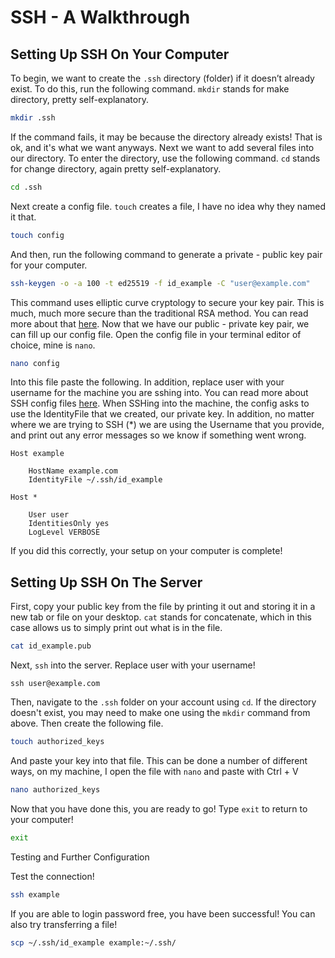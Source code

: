 # SSH - A Walkthrough

## Setting Up SSH On Your Computer

To begin, we want to create the `.ssh` directory (folder) if it doesn’t already exist. To do this, run the following command. 
`mkdir` stands for make directory, pretty self-explanatory.

```bash
mkdir .ssh
```

If the command fails, it may be because the directory already exists! That is ok, and it's what we want anyways. Next we want to add several 
files into our directory. To enter the directory, use the following command. `cd` stands for change directory, again pretty self-explanatory.

```bash
cd .ssh
```

Next create a config file. `touch` creates a file, I have no idea why they named it that.

```bash
touch config
```

And then, run the following command to generate a private - public key pair for your computer.

```bash
ssh-keygen -o -a 100 -t ed25519 -f id_example -C "user@example.com"
```

This command uses elliptic curve cryptology to secure your key pair. This is much, much more secure than the traditional RSA method. 
You can read more about that [here](https://www.netburner.com/learn/comparing-rsa-and-ecc-encryption/). Now that we have our 
public - private key pair, we can fill up our config file. Open the config file in your terminal editor of choice, mine is `nano`.

```bash
nano config
```

Into this file paste the following. In addition, replace user with your username for the machine you are sshing into. You can read more about 
SSH config files [here](https://linuxize.com/post/using-the-ssh-config-file/). When SSHing into the machine, the config asks to use the IdentityFile 
that we created, our private key. In addition, no matter where we are trying to SSH (*) we are using the Username that you provide, and print 
out any error messages so we know if something went wrong.

```
Host example

	HostName example.com
	IdentityFile ~/.ssh/id_example

Host *

	User user
	IdentitiesOnly yes
	LogLevel VERBOSE
```

If you did this correctly, your setup on your computer is complete! 


## Setting Up SSH On The Server

First, copy your public key from the file by printing it out and storing it in a new tab or file on your desktop. 
`cat` stands for concatenate, which in this case allows us to simply print out what is in the file.

```bash
cat id_example.pub
```

Next, `ssh` into the server. Replace user with your username!

```
ssh user@example.com
```

Then, navigate to the `.ssh` folder on your account using `cd`. If the directory doesn't exist, you may need to make one using the `mkdir` command from above.
Then create the following file.

```bash
touch authorized_keys
```

And paste your key into that file. This can be done a number of different ways, on my machine, I open the file with `nano` and paste with Ctrl + V

```bash
nano authorized_keys
```

Now that you have done this, you are ready to go! Type `exit` to return to your computer!

```bash
exit
```

Testing and Further Configuration

Test the connection!

```bash
ssh example
```

If you are able to login password free, you have been successful!
You can also try transferring a file!

```bash
scp ~/.ssh/id_example example:~/.ssh/
```
